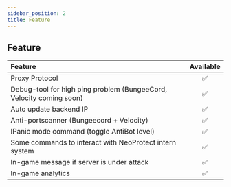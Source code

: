 ```yaml
---
sidebar_position: 2
title: Feature
---
```


## Feature

| Feature                                                             |      Available      |
|:--------------------------------------------------------------------|:-------------------:|
| Proxy Protocol                                                      | :white_check_mark:  |
| Debug-tool for high ping problem (BungeeCord, Velocity coming soon) | :white_check_mark:  |
| Auto update backend IP                                              | :white_check_mark:  |
| Anti-portscanner (Bungeecord + Velocity)                            | :white_check_mark:  |
| IPanic mode command (toggle AntiBot level)                          | :white_check_mark:  |
| Some commands to interact with NeoProtect intern system             | :white_check_mark:  |
| In-game message if server is under attack                           | :white_check_mark:  |
| In-game analytics                                                   | :white_check_mark:  |
